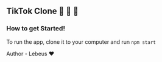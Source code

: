 ## TikTok Clone 🚀 🚀 🚀




### How to get Started!

To run the app, clone it to your computer and run `npm start`

Author - Lebeus ♥️ 
